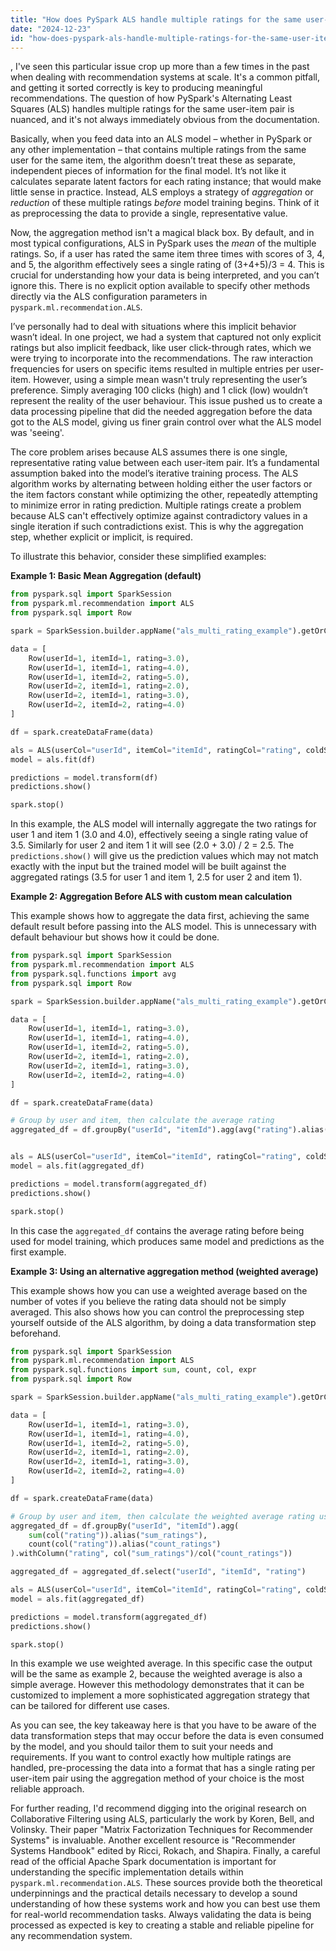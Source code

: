 ```yaml
---
title: "How does PySpark ALS handle multiple ratings for the same user-item pair?"
date: "2024-12-23"
id: "how-does-pyspark-als-handle-multiple-ratings-for-the-same-user-item-pair"
---
```


,  I've seen this particular issue crop up more than a few times in the past when dealing with recommendation systems at scale. It's a common pitfall, and getting it sorted correctly is key to producing meaningful recommendations. The question of how PySpark's Alternating Least Squares (ALS) handles multiple ratings for the same user-item pair is nuanced, and it's not always immediately obvious from the documentation.

Basically, when you feed data into an ALS model – whether in PySpark or any other implementation – that contains multiple ratings from the same user for the same item, the algorithm doesn’t treat these as separate, independent pieces of information for the final model. It’s not like it calculates separate latent factors for each rating instance; that would make little sense in practice. Instead, ALS employs a strategy of *aggregation* or *reduction* of these multiple ratings *before* model training begins. Think of it as preprocessing the data to provide a single, representative value.

Now, the aggregation method isn't a magical black box. By default, and in most typical configurations, ALS in PySpark uses the *mean* of the multiple ratings. So, if a user has rated the same item three times with scores of 3, 4, and 5, the algorithm effectively sees a single rating of (3+4+5)/3 = 4. This is crucial for understanding how your data is being interpreted, and you can’t ignore this. There is no explicit option available to specify other methods directly via the ALS configuration parameters in `pyspark.ml.recommendation.ALS`.

I’ve personally had to deal with situations where this implicit behavior wasn’t ideal. In one project, we had a system that captured not only explicit ratings but also implicit feedback, like user click-through rates, which we were trying to incorporate into the recommendations. The raw interaction frequencies for users on specific items resulted in multiple entries per user-item. However, using a simple mean wasn't truly representing the user’s preference. Simply averaging 100 clicks (high) and 1 click (low) wouldn’t represent the reality of the user behaviour. This issue pushed us to create a data processing pipeline that did the needed aggregation before the data got to the ALS model, giving us finer grain control over what the ALS model was 'seeing'.

The core problem arises because ALS assumes there is one single, representative rating value between each user-item pair. It’s a fundamental assumption baked into the model’s iterative training process. The ALS algorithm works by alternating between holding either the user factors or the item factors constant while optimizing the other, repeatedly attempting to minimize error in rating prediction. Multiple ratings create a problem because ALS can't effectively optimize against contradictory values in a single iteration if such contradictions exist. This is why the aggregation step, whether explicit or implicit, is required.

To illustrate this behavior, consider these simplified examples:

**Example 1: Basic Mean Aggregation (default)**

```python
from pyspark.sql import SparkSession
from pyspark.ml.recommendation import ALS
from pyspark.sql import Row

spark = SparkSession.builder.appName("als_multi_rating_example").getOrCreate()

data = [
    Row(userId=1, itemId=1, rating=3.0),
    Row(userId=1, itemId=1, rating=4.0),
    Row(userId=1, itemId=2, rating=5.0),
    Row(userId=2, itemId=1, rating=2.0),
    Row(userId=2, itemId=1, rating=3.0),
    Row(userId=2, itemId=2, rating=4.0)
]

df = spark.createDataFrame(data)

als = ALS(userCol="userId", itemCol="itemId", ratingCol="rating", coldStartStrategy="drop", seed=42)
model = als.fit(df)

predictions = model.transform(df)
predictions.show()

spark.stop()
```

In this example, the ALS model will internally aggregate the two ratings for user 1 and item 1 (3.0 and 4.0), effectively seeing a single rating value of 3.5. Similarly for user 2 and item 1 it will see (2.0 + 3.0) / 2 = 2.5. The `predictions.show()` will give us the prediction values which may not match exactly with the input but the trained model will be built against the aggregated ratings (3.5 for user 1 and item 1, 2.5 for user 2 and item 1).

**Example 2: Aggregation Before ALS with custom mean calculation**

This example shows how to aggregate the data first, achieving the same default result before passing into the ALS model. This is unnecessary with default behaviour but shows how it could be done.

```python
from pyspark.sql import SparkSession
from pyspark.ml.recommendation import ALS
from pyspark.sql.functions import avg
from pyspark.sql import Row

spark = SparkSession.builder.appName("als_multi_rating_example").getOrCreate()

data = [
    Row(userId=1, itemId=1, rating=3.0),
    Row(userId=1, itemId=1, rating=4.0),
    Row(userId=1, itemId=2, rating=5.0),
    Row(userId=2, itemId=1, rating=2.0),
    Row(userId=2, itemId=1, rating=3.0),
    Row(userId=2, itemId=2, rating=4.0)
]

df = spark.createDataFrame(data)

# Group by user and item, then calculate the average rating
aggregated_df = df.groupBy("userId", "itemId").agg(avg("rating").alias("rating"))


als = ALS(userCol="userId", itemCol="itemId", ratingCol="rating", coldStartStrategy="drop", seed=42)
model = als.fit(aggregated_df)

predictions = model.transform(aggregated_df)
predictions.show()

spark.stop()

```

In this case the `aggregated_df` contains the average rating before being used for model training, which produces same model and predictions as the first example.

**Example 3: Using an alternative aggregation method (weighted average)**

This example shows how you can use a weighted average based on the number of votes if you believe the rating data should not be simply averaged. This also shows how you can control the preprocessing step yourself outside of the ALS algorithm, by doing a data transformation step beforehand.

```python
from pyspark.sql import SparkSession
from pyspark.ml.recommendation import ALS
from pyspark.sql.functions import sum, count, col, expr
from pyspark.sql import Row

spark = SparkSession.builder.appName("als_multi_rating_example").getOrCreate()

data = [
    Row(userId=1, itemId=1, rating=3.0),
    Row(userId=1, itemId=1, rating=4.0),
    Row(userId=1, itemId=2, rating=5.0),
    Row(userId=2, itemId=1, rating=2.0),
    Row(userId=2, itemId=1, rating=3.0),
    Row(userId=2, itemId=2, rating=4.0)
]

df = spark.createDataFrame(data)

# Group by user and item, then calculate the weighted average rating using counts
aggregated_df = df.groupBy("userId", "itemId").agg(
    sum(col("rating")).alias("sum_ratings"),
    count(col("rating")).alias("count_ratings")
).withColumn("rating", col("sum_ratings")/col("count_ratings"))

aggregated_df = aggregated_df.select("userId", "itemId", "rating")

als = ALS(userCol="userId", itemCol="itemId", ratingCol="rating", coldStartStrategy="drop", seed=42)
model = als.fit(aggregated_df)

predictions = model.transform(aggregated_df)
predictions.show()

spark.stop()

```

In this example we use weighted average. In this specific case the output will be the same as example 2, because the weighted average is also a simple average. However this methodology demonstrates that it can be customized to implement a more sophisticated aggregation strategy that can be tailored for different use cases.

As you can see, the key takeaway here is that you have to be aware of the data transformation steps that may occur before the data is even consumed by the model, and you should tailor them to suit your needs and requirements. If you want to control exactly how multiple ratings are handled, pre-processing the data into a format that has a single rating per user-item pair using the aggregation method of your choice is the most reliable approach.

For further reading, I'd recommend digging into the original research on Collaborative Filtering using ALS, particularly the work by Koren, Bell, and Volinsky. Their paper "Matrix Factorization Techniques for Recommender Systems" is invaluable. Another excellent resource is "Recommender Systems Handbook" edited by Ricci, Rokach, and Shapira. Finally, a careful read of the official Apache Spark documentation is important for understanding the specific implementation details within `pyspark.ml.recommendation.ALS`. These sources provide both the theoretical underpinnings and the practical details necessary to develop a sound understanding of how these systems work and how you can best use them for real-world recommendation tasks. Always validating the data is being processed as expected is key to creating a stable and reliable pipeline for any recommendation system.
